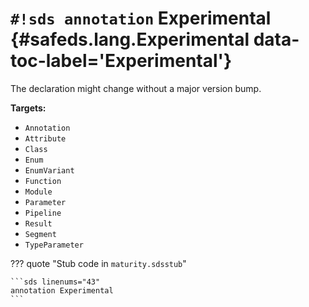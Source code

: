 # `#!sds annotation` Experimental {#safeds.lang.Experimental data-toc-label='Experimental'}

The declaration might change without a major version bump.

**Targets:**

- `Annotation`
- `Attribute`
- `Class`
- `Enum`
- `EnumVariant`
- `Function`
- `Module`
- `Parameter`
- `Pipeline`
- `Result`
- `Segment`
- `TypeParameter`

??? quote "Stub code in `maturity.sdsstub`"

    ```sds linenums="43"
    annotation Experimental
    ```
